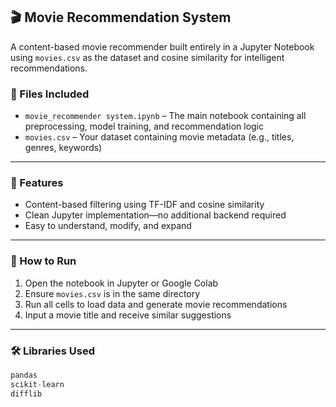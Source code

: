 ## 🎬 Movie Recommendation System

A content-based movie recommender built entirely in a Jupyter Notebook using `movies.csv` as the dataset and cosine similarity for intelligent recommendations.


### 📂 Files Included

- `movie_recommender system.ipynb` – The main notebook containing all preprocessing, model training, and recommendation logic  
- `movies.csv` – Your dataset containing movie metadata (e.g., titles, genres, keywords)

---

### 🚀 Features

- Content-based filtering using TF-IDF and cosine similarity  
- Clean Jupyter implementation—no additional backend required  
- Easy to understand, modify, and expand

---

### 📄 How to Run

1. Open the notebook in Jupyter or Google Colab  
2. Ensure `movies.csv` is in the same directory  
3. Run all cells to load data and generate movie recommendations  
4. Input a movie title and receive similar suggestions  

---

### 🛠️ Libraries Used

```python
pandas  
scikit-learn  
difflib  
```
